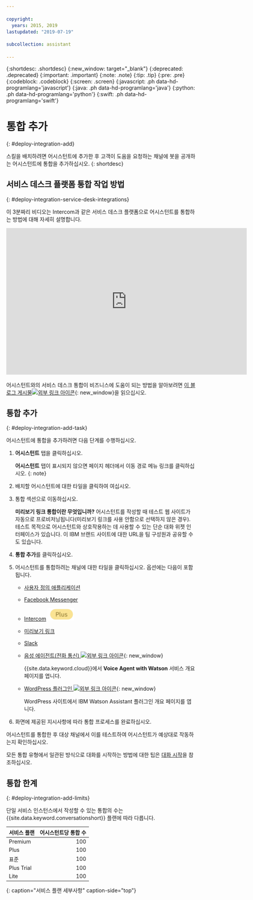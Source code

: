 ```yaml
---

copyright:
  years: 2015, 2019
lastupdated: "2019-07-19"

subcollection: assistant

---
```


{:shortdesc: .shortdesc}
{:new_window: target="_blank"}
{:deprecated: .deprecated}
{:important: .important}
{:note: .note}
{:tip: .tip}
{:pre: .pre}
{:codeblock: .codeblock}
{:screen: .screen}
{:javascript: .ph data-hd-programlang='javascript'}
{:java: .ph data-hd-programlang='java'}
{:python: .ph data-hd-programlang='python'}
{:swift: .ph data-hd-programlang='swift'}

# 통합 추가
{: #deploy-integration-add}

스킬을 배치하려면 어시스턴트에 추가한 후 고객이 도움을 요청하는 채널에 봇을 공개하는 어시스턴트에 통합을 추가하십시오.
{: shortdesc}

## 서비스 데스크 플랫폼 통합 작업 방법
{: #deploy-integration-service-desk-integrations}

이 3분짜리 비디오는 Intercom과 같은 서비스 데스크 플랫폼으로 어시스턴트를 통합하는 방법에 대해 자세히 설명합니다.

<iframe class="embed-responsive-item" id="youtubeplayer" title="서비스 데스크 통합 작동 방법 개요" type="text/html" width="640" height="390" src="https://www.youtube.com/embed/pJSCZLQVgCY?rel=0" frameborder="0" webkitallowfullscreen mozallowfullscreen allowfullscreen> </iframe>

어시스턴트와의 서비스 데스크 통합이 비즈니스에 도움이 되는 방법을 알아보려면 [이 블로그 게시물![외부 링크 아이콘](../../icons/launch-glyph.svg "외부 링크 아이콘")](https://medium.com/ibm-watson/contact-center-post-394dff427c8){: new_window}을 읽으십시오.

## 통합 추가
{: #deploy-integration-add-task}

어시스턴트에 통합을 추가하려면 다음 단계를 수행하십시오.

1.  **어시스턴트** 탭을 클릭하십시오.

    **어시스턴트** 탭이 표시되지 않으면 페이지 헤더에서 이동 경로 메뉴 링크를 클릭하십시오. {: note}

1.  배치할 어시스턴트에 대한 타일을 클릭하여 여십시오.

1.  통합 섹션으로 이동하십시오.

    **미리보기 링크 통합이란 무엇입니까?** 어시스턴트를 작성할 때 테스트 웹 사이트가 자동으로 프로비저닝됩니다(미리보기 링크를 사용 안함으로 선택하지 않은 경우). 테스트 목적으로 어시스턴트와 상호작용하는 데 사용할 수 있는 단순 대화 위젯 인터페이스가 있습니다. 이 IBM 브랜드 사이트에 대한 URL을 팀 구성원과 공유할 수도 있습니다.

1.  **통합 추가**를 클릭하십시오.

1.  어시스턴트를 통합하려는 채널에 대한 타일을 클릭하십시오. 옵션에는 다음이 포함됩니다.

    - [사용자 정의 애플리케이션](/docs/services/assistant?topic=assistant-deploy-custom-app)
    - [Facebook Messenger](/docs/services/assistant?topic=assistant-deploy-facebook)
    - [Intercom](/docs/services/assistant?topic=assistant-deploy-intercom)  ![Plus 또는 Premium 플랜만 해당](images/plus.png)
    - [미리보기 링크](/docs/services/assistant?topic=assistant-deploy-web-link)
    - [Slack](/docs/services/assistant?topic=assistant-deploy-slack)
    - [음성 에이전트(전화 통신) ![외부 링크 아이콘](../../icons/launch-glyph.svg "외부 링크 아이콘")](https://cloud.ibm.com/catalog/services/voice-agent-with-watson){: new_window}

      {{site.data.keyword.cloud}}에서 **Voice Agent with Watson** 서비스 개요 페이지를 엽니다.
    - [WordPress 플러그인 ![외부 링크 아이콘](../../icons/launch-glyph.svg "외부 링크 아이콘")](https://wordpress.org/plugins/conversation-watson/){: new_window}

      WordPress 사이트에서 IBM Watson Assistant 플러그인 개요 페이지를 엽니다.

1.  화면에 제공된 지시사항에 따라 통합 프로세스를 완료하십시오.

어시스턴트를 통합한 후 대상 채널에서 이를 테스트하여 어시스턴트가 예상대로 작동하는지 확인하십시오.

모든 통합 유형에서 일관된 방식으로 대화를 시작하는 방법에 대한 팁은 [대화 시작](/docs/services/assistant?topic=assistant-dialog-start)을 참조하십시오.

## 통합 한계
{: #deploy-integration-add-limits}

단일 서비스 인스턴스에서 작성할 수 있는 통합의 수는 {{site.data.keyword.conversationshort}} 플랜에 따라 다릅니다.

| 서비스 플랜     | 어시스턴트당 통합 수 |
|------------------|---------------------------:|
| Premium          |                        100 |
| Plus             |                        100 |
| 표준         |                        100 |
| Plus Trial   |                        100 |
| Lite             |                        100 |
{: caption="서비스 플랜 세부사항" caption-side="top"}
